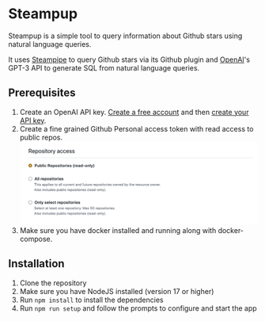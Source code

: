 # Steampup
Steampup is a simple tool to query information about Github stars using natural language queries.

It uses [Steampipe](https://steampipe.io) to query Github stars via its Github plugin and 
[OpenAI](https://openai.com)'s GPT-3 API to generate SQL from natural language queries.

## Prerequisites

1. Create an OpenAI API key. [Create a free account](https://platform.openai.com/) and then [create your
   API key](https://platform.openai.com/docs/quickstart/build-your-application).
2. Create a fine grained Github Personal access token with read access to public repos.
   ![Image](./github-token.png)
3. Make sure you have docker installed and running along with docker-compose.

## Installation

1. Clone the repository
2. Make sure you have NodeJS installed (version 17 or higher)
3. Run `npm install` to install the dependencies
4. Run `npm run setup` and follow the prompts to configure and start the app